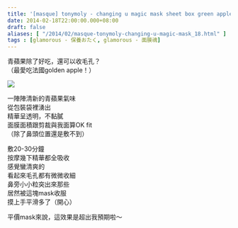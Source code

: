 ```yaml
---
title: '[masque] tonymoly - changing u magic mask sheet box green apple'
date: 2014-02-18T22:00:00.000+08:00
draft: false
aliases: [ "/2014/02/masque-tonymoly-changing-u-magic-mask_18.html" ]
tags : [glamorous - 保養おたく, glamorous - 面膜魂]
---
```


青蘋果除了好吃，還可以收毛孔？  
（最愛吃法國golden apple！）  

![](/images/tonymolyapple.jpg)

一陣陣清新的青蘋果氣味  
從包裝袋裡湧出  
精華呈透明，不黏膩  
面膜面積跟剪裁與我面算OK fit  
（除了鼻頭位置還是敷不到）  
  
敷20-30分鐘  
按摩幾下精華都全吸收  
感覺蠻清爽的  
看起來毛孔都有微微收細  
鼻旁小小粒突出來那些  
居然被這塊mask收服  
摸上手平滑多了（開心）  
  
平價mask來說，這效果是超出我預期啦～
